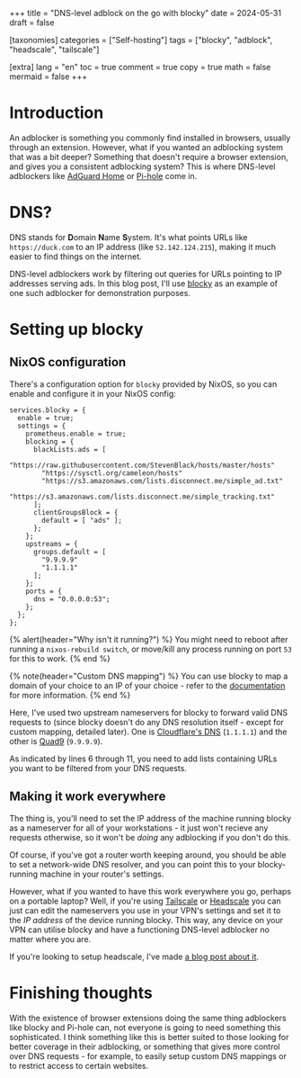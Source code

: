 +++
title = "DNS-level adblock on the go with blocky"
date = 2024-05-31
draft = false

[taxonomies]
categories = ["Self-hosting"]
tags = ["blocky", "adblock", "headscale", "tailscale"]

[extra]
lang = "en"
toc = true
comment = true
copy = true
math = false
mermaid = false
+++

# Introduction
An adblocker is something you commonly find installed in browsers, usually through an extension. However, what if you wanted an adblocking system that was a bit deeper? Something that doesn't require a browser extension, and gives you a consistent adblocking system? This is where DNS-level adblockers like [AdGuard Home](https://adguard.com/en/adguard-home/overview.html) or [Pi-hole](https://pi-hole.net) come in.

# DNS?
DNS stands for **D**omain **N**ame **S**ystem. It's what points URLs like `https://duck.com` to an IP address (like `52.142.124.215`), making it much easier to find things on the internet.

DNS-level adblockers work by filtering out queries for URLs pointing to IP addresses serving ads. In this blog post, I'll use [blocky](https://0xerr0r.github.io/blocky) as an example of one such adblocker for demonstration purposes.

# Setting up blocky
## NixOS configuration
There's a configuration option for `blocky` provided by NixOS, so you can enable and configure it in your NixOS config:

```nix,linenos
services.blocky = {
  enable = true;
  settings = {
    prometheus.enable = true;
    blocking = {
      blackLists.ads = [
        "https://raw.githubusercontent.com/StevenBlack/hosts/master/hosts"
        "https://sysctl.org/cameleon/hosts"
        "https://s3.amazonaws.com/lists.disconnect.me/simple_ad.txt"
        "https://s3.amazonaws.com/lists.disconnect.me/simple_tracking.txt"
      ];
      clientGroupsBlock = {
        default = [ "ads" ];
      };
    };
    upstreams = {
      groups.default = [
        "9.9.9.9"
        "1.1.1.1"
      ];
    };
    ports = {
      dns = "0.0.0.0:53";
    };
  };
};
```

{% alert(header="Why isn't it running?") %}
You might need to reboot after running a `nixos-rebuild switch`, or move/kill any process running on port `53` for this to work.
{% end %}

{% note(header="Custom DNS mapping") %}
You can use blocky to map a domain of your choice to an IP of your choice - refer to the [documentation](https://0xerr0r.github.io/blocky/latest/configuration/) for more information.
{% end %}

Here, I've used two upstream nameservers for blocky to forward valid DNS requests to (since blocky doesn't do any DNS resolution itself - except for custom mapping, detailed later). One is [Cloudflare's DNS](https://one.one.one.one) (`1.1.1.1`) and the other is [Quad9](https://quad9.net) (`9.9.9.9`).

As indicated by lines 6 through 11, you need to add lists containing URLs you want to be filtered from your DNS requests.

## Making it work everywhere
The thing is, you'll need to set the IP address of the machine running blocky as a nameserver for all of your workstations - it just won't recieve any requests otherwise, so it won't be *doing* any adblocking if you don't do this.

Of course, if you've got a router worth keeping around, you should be able to set a network-wide DNS resolver, and you can point this to your blocky-running machine in your router's settings.

However, what if you wanted to have this work everywhere you go, perhaps on a portable laptop? Well, if you're using [Tailscale](https://tailscale.com) or [Headscale](https://headscale.net) you can just can edit the nameservers you use in your VPN's settings and set it to the *IP address* of the device running blocky. This way, any device on your VPN can utilise blocky and have a functioning DNS-level adblocker no matter where you are.

If you're looking to setup headscale, I've made [a blog post about it](../selfhost-tailscale).

# Finishing thoughts
With the existence of browser extensions doing the same thing adblockers like blocky and Pi-hole can, not everyone is going to need something this sophisticated. I think something like this is better suited to those looking for better coverage in their adblocking, or something that gives more control over DNS requests - for example, to easily setup custom DNS mappings or to restrict access to certain websites.
